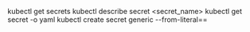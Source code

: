 kubectl get secrets
kubectl describe secret <secret_name>
kubectl get secret <name> -o yaml
kubectl create secret generic <name> --from-literal=<key>=<value>